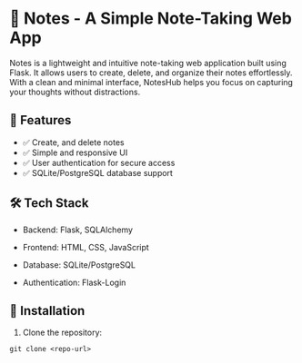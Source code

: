 # 📝 Notes - A Simple Note-Taking Web App

Notes is a lightweight and intuitive note-taking web application built using Flask. It allows users to create, delete, and organize their notes effortlessly. With a clean and minimal interface, NotesHub helps you focus on capturing your thoughts without distractions.

## 🚀 Features

- ✅ Create, and delete notes
- ✅ Simple and responsive UI
- ✅ User authentication for secure access
- ✅ SQLite/PostgreSQL database support

## 🛠️ Tech Stack

- Backend: Flask, SQLAlchemy

- Frontend: HTML, CSS, JavaScript

- Database: SQLite/PostgreSQL

- Authentication: Flask-Login

## 📌 Installation

1. Clone the repository:

```git clone <repo-url>```
